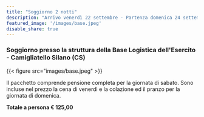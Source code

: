```yaml
---
title: "Soggiorno 2 notti"
description: "Arrivo venerdì 22 settembre - Partenza domenica 24 settembre "
featured_image: '/images/base.jpeg'
disable_share: true
---
```

### Soggiorno presso la struttura della Base Logistica dell'Esercito - Camigliatello Silano (CS)

{{< figure src="images/base.jpeg" >}}

Il pacchetto comprende pensione completa per la giornata di sabato.
Sono incluse nel prezzo la cena di venerdì e la colazione ed il pranzo per la giornata di domenica. 

**Totale a persona € 125,00** 